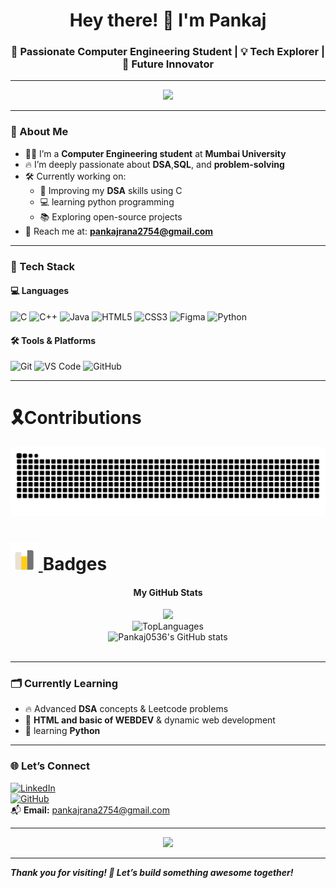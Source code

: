 
<h1 align="center">Hey there! 👋 I'm Pankaj</h1>
<h3 align="center">🚀 Passionate Computer Engineering Student | 💡 Tech Explorer | 🎯 Future Innovator</h3>

---

<p align="center">
  <img src="https://readme-typing-svg.herokuapp.com/?lines=Welcome+to+my+GitHub+👨‍💻;I'm+a+student+at+Mumbai+University;Always+Learning+🚀;Building+Tech+that+Matters!&center=true&width=500&height=45">
</p>

---

### 📌 About Me

- 🧑‍🎓 I’m a **Computer Engineering student** at **Mumbai University**  
- 🔥 I’m deeply passionate about **DSA**,**SQL**, and **problem-solving**  
- 🛠️ Currently working on:
  - 🔗 Improving my **DSA** skills using C
  - 💻 learning python programming
  - 📚 Exploring open-source projects
- 💌 Reach me at: **pankajrana2754@gmail.com**

---

### 🎯 Tech Stack

#### 💻 Languages
![C](https://img.shields.io/badge/C-blue?style=for-the-badge&logo=c&logoColor=white)
![C++](https://img.shields.io/badge/C++-00599C?style=for-the-badge&logo=c%2B%2B&logoColor=white)
![Java](https://img.shields.io/badge/Java-red?style=for-the-badge&logo=java&logoColor=white)
![HTML5](https://img.shields.io/badge/HTML5-E34F26?style=for-the-badge&logo=html5&logoColor=white)
![CSS3](https://img.shields.io/badge/CSS3-1572B6?style=for-the-badge&logo=css3&logoColor=white)
![Figma](https://img.shields.io/badge/Figma-%23F24E1E.svg?style=for-the-badge&logo=figma&logoColor=white)
![Python](https://img.shields.io/badge/Python-%23F24E1E.svg?style=for-the-badge&logo=Pythona&logoColor=white)


#### 🛠 Tools & Platforms
![Git](https://img.shields.io/badge/Git-F05032?style=for-the-badge&logo=git&logoColor=white)
![VS Code](https://img.shields.io/badge/VS%20Code-007ACC?style=for-the-badge&logo=visual-studio-code&logoColor=white)
![GitHub](https://img.shields.io/badge/GitHub-181717?style=for-the-badge&logo=github&logoColor=white)


---

<h1>
🎗️Contributions
</h1>
<div align="center">
  
![snake gif](https://github.com/lakshyajain1508/Pankaj0536/blob/output/github-snake.svg)
  
</div>

<h1>
<a href="https://github.com/Pankaj0536">
<img src="https://github.com/Pankaj0536/Pankaj0536/blob/main/gif/stats.gif" width="45">
</a> 
Badges
</h1>

<div align="center">

#### My GitHub Stats

<!-- Streak Stats -->
<img src="https://nirzak-streak-stats.vercel.app?user=Pankaj0536&theme=dark&hide_border=true" />
<br>

<!-- Top Languages -->
<img src="https://github-readme-stats-eta-ten-57.vercel.app/api/top-langs/?username=Pankaj0536&langs_count=8&title_color=ffffff&text_color=ffffff&icon_color=0891b2&bg_color=1c1917&hide_border=true&locale=en&custom_title=Top%20Languages" alt="TopLanguages" />
<br>

<!-- GitHub Stats -->
<img src="https://github-readme-stats-eta-ten-57.vercel.app/api?username=Pankaj0536&theme=dark&hide_border=true&include_all_commits=false&count_private=true" alt="Pankaj0536's GitHub stats" />
<br><br>

</div>


---

### 🗂️ Currently Learning

- 🔥 Advanced **DSA** concepts & Leetcode problems  
- 🧠 **HTML and basic of WEBDEV** & dynamic web development
- 🐍 learning **Python**

---


### 🌐 Let’s Connect

[![LinkedIn](https://img.shields.io/badge/LinkedIn-blue?style=for-the-badge&logo=linkedin)](https://www.linkedin.com/in/pankaj-rana-88aaa2340)  
[![GitHub](https://img.shields.io/badge/GitHub-black?style=for-the-badge&logo=github)](https://github.com/Pankaj0536)  
📬 **Email:** pankajrana2754@gmail.com

---

<p align="center">
  <img src="https://quotes-github-readme.vercel.app/api?type=horizontal&theme=tokyonight">
</p>

---

_<b>Thank you for visiting! 🚀 Let’s build something awesome together!_


